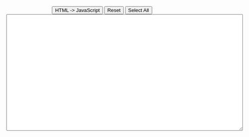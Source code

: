 <!DOCTYPE html>
<html>
  <head>
    <meta charset="UTF-8">
    <title>title</title>
  </head>
  <body>
  
<script>

// HTML to JavaScript converter
// By John Krutsch (http://asp.xcentrixlc.com/john)
// Moderator of the JavaScript Kit Help Forum: http://freewarejava.com/cgi-bin/Ultimate.cgi

function scriptIt(val){
val.value=val.value.replace(/"/gi,"&#34;")
val.value=val.value.replace(/'/gi,"&#39;")
valArr=escape(val.value).split("%0D%0A")
val.value=""
for (i=0; i<valArr.length; i++){
val.value+= (i==0) ? "<script>\ninfo=" : ""
val.value+= "\"" + unescape(valArr[i])
val.value+= (i!=valArr.length-1) ? "\" + \n" : "\"\n" 
}
val.value+="\ndocument.write(info)\n<\/script>"
}

function ctrlA(el) {
with(el){
focus(); select() 
}
if(document.all){
txt=el.createTextRange()
txt.execCommand("Copy") 
window.status='Selected and copied to clipboard!'
}
else window.status='Press ctrl-c to copy the text to the clipboard'
setTimeout("window.status=''",3000)
} 

</script>
<center>
<form name="f">
<input type="button" value="HTML -> JavaScript" onclick="scriptIt(document.f.t)" />
<input type="reset" value="Reset">
<input type="button" value="Select All" onclick="ctrlA(document.f.t)" />
<br />
<textarea name="t" cols="75"
rows="20"></textarea>
<br />
</form>
</center>

  </body>
</html>
